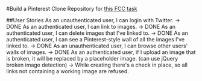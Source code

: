 #Build a Pinterest Clone
Repository for [this FCC task](http://www.freecodecamp.com/challenges/build-a-pinterest-clone)

##User Stories
As an unauthenticated user, I can login with Twitter. -> DONE
As an authenticated user, I can link to images. -> DONE
As an authenticated user, I can delete images that I've linked to. -> DONE
As an authenticated user, I can see a Pinterest-style wall of all the images I've linked to. -> DONE
As an unauthenticated user, I can browse other users' walls of images. -> DONE
As an authenticated user, if I upload an image that is broken, it will be replaced by a placeholder image. (can use jQuery broken image detection) -> While creating there's a check in place, so all links not containing a working image are refused.
